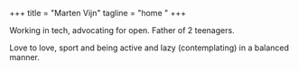 +++
title = "Marten Vijn"
tagline = "home "
+++


Working in tech, advocating for open. Father of 2 teenagers.

Love to love, sport and being active and lazy (contemplating) in a
balanced manner.


